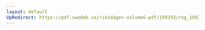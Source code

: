 ```yaml
---
layout: default
UpRedirect: https://pdf.swedeb.se/riksdagen-volumeG-pdf/199293/reg_199293/reg_199293_0410.pdf
---
```

